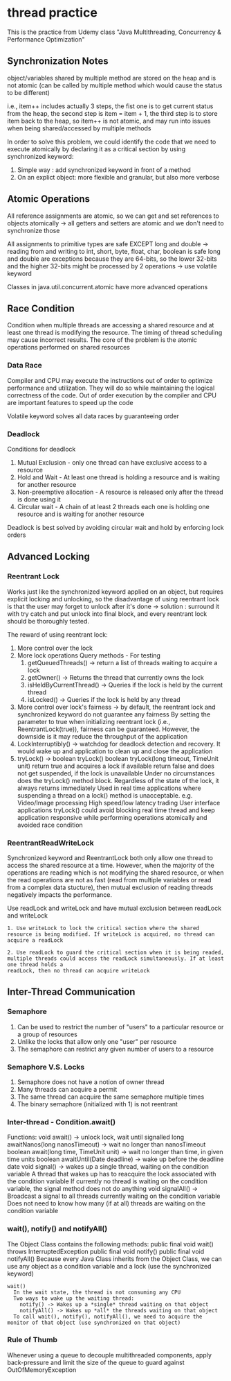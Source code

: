 # thread practice
This is the practice from Udemy class "Java Multithreading, Concurrency & Performance Optimization"

## Synchronization Notes

object/variables shared by multiple method are stored on the heap and is not atomic (can be called by multiple method which would cause the status to be different)

i.e., item++ includes actually 3 steps, the fist one is to get current status from the heap, the second step is item = item + 1, the third step is to store item back to the heap, so item++ is not atomic, and may run into issues when being shared/accessed by multiple methods

In order to solve this problem, we could identify the code that we need to execute atomically by declaring it as a critical section by using synchronized keyword:
  1. Simple way : add synchronized keyword in front of a method
  2. On an explict object: more flexible and granular, but also more verbose

## Atomic Operations

All reference assignments are atomic, so we can get and set references to objects atomically -> all getters and setters are atomic and we don't need to synchronize those

All assignments to primitive types are safe EXCEPT long and double -> reading from and writing to int, short, byte, float, char, boolean is safe
long and double are exceptions because they are 64-bits, so the lower 32-bits and the higher 32-bits might be processed by 2 operations -> use volatile keyword

Classes in java.util.concurrent.atomic have more advanced operations


## Race Condition

Condition when multiple threads are accessing a shared resource and at least one thread is modifying the resource. The timing of thread scheduling may cause incorrect results. The core of the problem is the atomic operations performed on shared resources

### Data Race

Compiler and CPU may execute the instructions out of order to optimize performance and utilization. They will do so while maintaining the logical correctness of the code. Out of order execution by the compiler and CPU are important features to speed up the code

Volatile keyword solves all data races by guaranteeing order

### Deadlock

Conditions for deadlock
  1. Mutual Exclusion - only one thread can have exclusive access to a resource
  2. Hold and Wait - At least one thread is holding a resource and is waiting for another resource
  3. Non-preemptive allocation - A resource is released only after the thread is done using it
  4. Circular wait - A chain of at least 2 threads each one is holding one resource and is waiting for another resource

Deadlock is best solved by avoiding circular wait and hold by enforcing lock orders

## Advanced Locking

### Reentrant Lock

Works just like the synchronized keyword applied on an object, but requires explicit locking and unlocking, so the disadvantage of using reentrant lock is that the user may forget to unlock after it's done -> solution : surround it with try catch and put unlock into final block, and every reentrant lock should be thoroughly tested. 

The reward of using reentrant lock:
  1. More control over the lock
  2. More lock operations
    Query methods - For testing
      1. getQueuedThreads() -> return a list of threads waiting to acquire a lock
      2. getOwner() -> Returns the thread that currently owns the lock
      3. isHeldByCurrentThread() -> Queries if the lock is held by the current thread
      4. isLocked() -> Queries if the lock is held by any thread
  3. More control over lock's fairness -> by default, the reentrant lock and synchronized keyword do not guarantee any fairness
    By setting the parameter to true when initializing reentrant lock (i.e., ReentrantLock(true)), fairness can be guaranteed. However, the downside is it may 
    reduce the throughput of the application
  4. LockInterruptibly() -> watchdog for deadlock detection and recovery. It would wake up and application to clean up and close the application
  5. tryLock() -> boolean tryLock()
                  boolean tryLock(long timeout, TimeUnit unit) 
                    return true and acquires a lock if available
                    return false and does not get suspended, if the lock is unavailable
     Under no circumstances does the tryLock() method block. Regardless of the state of the lock, it always returns immediately
          Used in real time applications where suspending a thread on a lock() method is unacceptable.
              e.g. Video/Image processing
                   High speed/low latency trading
                   User interface applications
    tryLock() could avoid blocking real time thread and keep application responsive while performing operations atomically and avoided race condition


### ReentrantReadWriteLock

Synchronized keyword and ReentrantLock both only allow one thread to access the shared resource at a time. However, when the majority of the operations are reading which is not modifying the shared resource, or when the read operations are not as fast (read from multiple variables or read from a complex data stucture), then mutual exclusion of reading threads negatively impacts the performance. 

  Use readLock and writeLock and have mutual exclusion between readLock and writeLock
  
    1. Use writeLock to lock the critical section where the shared resource is being modified. If writeLock is acquired, no thread can acquire a readLock
    
    2. Use readLock to guard the critical section when it is being readed, multiple threads could access the readLock simultaneously. If at least one thread holds a 
    readLock, then no thread can acquire writeLock

## Inter-Thread Communication

### Semaphore
  1. Can be used to restrict the number of "users" to a particular resource or a group of resources
  2. Unlike the locks that allow only one "user" per resource
  3. The semaphore can restrict any given number of users to a resource
  
### Semaphore V.S. Locks

  1. Semaphore does not have a notion of owner thread
  2. Many threads can acquire a permit
  3. The same thread can acquire the same semaphore multiple times
  4. The binary semaphore (initialized with 1) is not reentrant
  
### Inter-thread - Condition.await()
  Functions:
    void await() -> unlock lock, wait until signalled
    long awaitNanos(long nanosTimeout) -> wait no longer than nanosTimeout
    boolean await(long time, TimeUnit unit) -> wait no longer than time, in given time units
    boolean awaitUntil(Date deadline) -> wake up before the deadline date
    void signal() -> wakes up a single thread, waiting on the condition variable
                     A thread that wakes up has to reacquire the lock associated with the condition variable
                     If currently no thread is waiting on the condition variable, the signal method does not do anything
    void signalAll() -> Broadcast a signal to all threads currently waiting on the condition variable
                        Does not need to know how many (if at all) threads are waiting on the condition variable 
                        
### wait(), notify() and notifyAll()
  The Object Class contains the following methods:
    public final void wait() throws InterruptedException
    public final void notify()
    public final void notifyAll()
  Because every Java Class inherits from the Object Class, we can use any object as a condition variable and a lock (use the synchronized keyword)
  
    wait()
      In the wait state, the thread is not consuming any CPU
      Two ways to wake up the waiting thread:
        notify() -> Wakes up a *single* thread waiting on that object
        notifyAll() -> Wakes up *all* the threads waiting on that object
      To call wait(), notify(), notifyAll(), we need to acquire the monitor of that object (use synchronized on that object)
      
### Rule of Thumb
  
  Whenever using a queue to decouple multithreaded components, apply back-pressure and limit the size of the queue to guard against OutOfMemoryException
